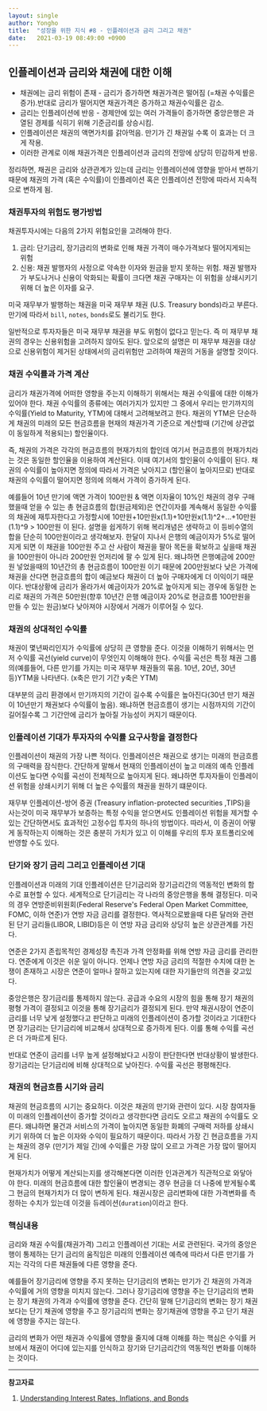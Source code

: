 ```yaml
---
layout: single
author: Yongho
title:  "성장을 위한 지식 #8 - 인플레이션과 금리 그리고 채권"
date:   2021-03-19 08:49:00 +0900
---
```


## 인플레이션과 금리와 채권에 대한 이해
- 채권에는 금리 위험이 존재 - 금리가 증가하면 채권가격은 떨어짐 (=채권 수익률은 증가).반대로 금리가 떨어지면 채권가격은 증가하고 채권수익률은 감소.
- 금리는 인플레이션에 반응 - 경제안에 있는 여러 가격들이 증가하면 중앙은행은 과열된 경제를 식히기 위해 기준금리를 상승시킴.
- 인플레이션은 채권의 액면가치를 갉아먹음. 만기가 긴 채권일 수록 이 효과는 더 크게 작용.
- 이러한 관계로 이해 채권가격은 인플레이션과 금리의 전망에 상당히 민감하게 반응.

정리하면, 채권은 금리와 상관관계가 있는데 금리는 인플레이션에 영향을 받아서 변하기 때문에 채권의 가격 (혹은 수익률)이 인플레이션 혹은 인플레이션 전망에 따라서 지속적으로 변하게 됨.  

### 채권투자의 위험도 평가방법
채권투자시에는 다음의 2가지 위험요인을 고려해야 한다.

1. 금리: 단기금리, 장기금리의 변화로 인해 채권 가격이 매수가격보다 떨어지게되는 위험
2. 신용: 채권 발행자의 사정으로 약속한 이자와 원금을 받지 못하는 위험. 채권 발행자가 부도나거나 신용이 악화되는 확률이 크다면 채권 구매자는 이 위험을 상쇄시키기위해 더 높은 이자를 요구.

미국 재무부가 발행하는 채권을 미국 재무부 채권 (U.S. Treasury bonds)라고 부른다. 만기에 따라서 `bill`, `notes`, `bonds`로도 불리기도 한다.

일반적으로 투자자들은 미국 재무부 채권을 부도 위험이 없다고 믿는다. 즉 미 재무부 채권의 경우는 신용위험을 고려하지 않아도 된다. 앞으로의 설명은 미 재무부 채권을 대상으로 신용위험이 제거된 상태에서의 금리위험만 고려하여 채권의 거동을 설명할 것이다. 

### 채권 수익률과 가격 계산
금리가 채권가격에 어떠한 영향을 주는지 이해하기 위해서는 채권 수익률에 대한 이해가 있어야 한다. 채권 수익률의 종류에는 여러가지가 있지만 그 중에서 우리는 만기까지의 수익률(Yield to Maturity, YTM)에 대해서 고려해보려고 한다. 채권의 YTM은 단순하게 채권의 미래의 모든 현금흐름을 현재의 채권가격 기준으로 계산할때 (기간에 상관없이 동일하게 적용되는) 할인율이다. 

즉, 채권의 가격은 각각의 현금흐름의 현재가치의 합인데 여기서 현금흐름의 현재가치라는 것은 동일한 할인율을 이용하여 계산된다. 이때 여기서의 할인율이 수익률이 된다. 채권의 수익률이 높아지면 정의에 따라서 가격은 낮아지고 (할인율이 높아지므로) 반대로 채권의 수익률이 떨어지면 정의에 의해서 가격이 증가하게 된다. 

예를들어 10년 만기에 액면 가격이 100만원 & 액면 이자율이 10%인 채권의 경우 구매했을때 얻을 수 있는 총 현금흐름의 합(원금제외)은 연간이자를 계속해서 동일한 수익률의 채권에 재투자한다고 가정할시에 10만원+10만원x(1.1)+10만원x(1.1)^2+...+10만원(1.1)^9 > 100만원 이 된다. 설명을 쉽게하기 위해 복리개념은 생략하고 이 등비수열의 합을 단순히 100만원이라고 생각해보자. 한달이 지나서 은행의 예금이자가 5%로 떨어지게 되면 이 채권을 100만원 주고 산 사람이 채권을 팔아 목돈을 확보하고 싶을때 채권을 100만원이 아니라 200만원 언저리에 팔 수 있게 된다. 왜냐하면 은행예금에 200만원 넣었을때의 10년간의 총 현금흐름이 100만원 이기 때문에 200만원보다 낮은 가격에 채권을 산다면 현금흐름의 합이 예금보다 채권이 더 높아 구매자에게 더 이익이기 때문이다. 반대상황에 금리가 올라가서 예금이자가 20%로 높아지게 되는 경우에 동일한 논리로 채권의 가격은 50만원(향후 10년간 은행 예금이자 20%로 현금흐름 100만원을 만들 수 있는 원금)보다 낮아져야 시장에서 거래가 이루어질 수 있다. 

### 채권의 상대적인 수익률
채권이 몇년짜리인지가 수익률에 상당히 큰 영향을 준다. 이것을 이해하기 위해서는 먼저 수익률 곡선(yield curve)이 무엇인지 이해해야 한다. 수익률 곡선은 특정 채권 그룹의(예를들어, 다른 만기를 가지는 미국 재무부 채권들의 묶음. 10년, 20년, 30년등)YTM을 나타낸다. (x축은 만기 기간 y축은 YTM) 

대부분의 금리 환경에서 만기까지의 기간이 길수록 수익률은 높아진다(30년 만기 채권이 10년만기 채권보다 수익률이 높음). 왜냐하면 현금흐름이 생기는 시점까지의 기간이 길어질수록 그 기간안에 금리가 높아질 가능성이 커지기 때문이다. 

### 인플레이션 기대가 투자자의 수익률 요구사항을 결정한다
인플레이션이 채권의 가장 나쁜 적이다. 인플레이션은 채권으로 생기는 미래의 현금흐름의 구매력을 잠식한다. 간단하게 말해서 현재의 인플레이션이 높고 미래의 예측 인플레이션도 높다면 수익률 곡선이 전체적으로 높아지게 된다. 왜냐하면 투자자들이 인플레이션 위험을 상쇄시키기 위해 더 높은 수익률의 채권을 원하기 떄문이다.

재무부 인플레이션-방어 증권 (Treasury inflation-protected securities ,TIPS)을 사는것이 미국 재무부가 보증하는 특정 수익을 얻으면서도 인플레이션 위험을 제거할 수 있는 간단하면서도 효과적인 고정수입 투자의 하나의 방법이다. 따라서, 이 증권이 어떻게 동작하는지 이해하는 것은 충분히 가치가 있고 이 이해를 우리의 투자 포트폴리오에 반영할 수도 있다.

### 단기와 장기 금리 그리고 인플레이션 기대
인플레이션과 미래의 기대 인플레이션은 단기금리와 장기금리간의 역동적인 변화의 함수로 표현할 수 있다. 세계적으로 단기금리는 각 나라의 중앙은행을 통해 결정된다. 미국의 경우 연방준비위원회(Federal Reserve's Federal Open Market Committee, FOMC, 이하 연준)가 연방 자금 금리를 결정한다. 역사적으로봤을때 다른 달러와 관련된 단기 금리들(LIBOR, LIBID)등은 이 연방 자금 금리와 상당히 높은 상관관계를 가진다.

연준은 2가지 존립목적인 경제성장 촉진과 가격 안정화를 위해 연방 자금 금리를 관리한다. 연준에게 이것은 쉬운 일이 아니다. 언제나 연방 자금 금리의 적절한 수치에 대한 논쟁이 존재하고 시장은 연준이 얼마나 잘하고 있는지에 대한 자기들만의 의견을 갖고있다.

중앙은행은 장기금리를 통제하지 않는다. 공급과 수요의 시장의 힘을 통해 장기 채권의 평형 가격이 결정되고 이것을 통해 장기금리가 결정되게 된다. 만약 채권시장이 연준이 금리를 너무 낮게 설정했다고 판단하고 미래의 인플레이션이 증가할 것이라고 기대한다면 장기금리는 단기금리에 비교해서 상대적으로 증가하게 된다. 이를 통해 수익률 곡선은 더 가파르게 된다.

반대로 연준이 금리를 너무 높게 설정해놨다고 시장이 판단한다면 반대상황이 발생한다. 장기금리는 단기금리에 비해 상대적으로 낮아진다. 수익률 곡선은 평평해진다.

### 채권의 현금흐름 시기와 금리
채권의 현금흐름의 시기는 중요하다. 이것은 채권의 만기와 관련이 있다. 시장 참여자들이 미래의 인플레이션이 증가할 것이라고 생각한다면 금리도 오르고 채권의 수익률도 오른다. 왜냐하면 물건과 서비스의 가격이 높아지면 동일한 화폐의 구매력 저하를 상쇄시키기 위하여 더 높은 이자와 수익이 필요하기 때문이다. 따라서 가장 긴 현금흐름을 가지는 채권의 경우 (만기가 제일 긴)에 수익률은 가장 많이 오르고 가격은 가장 많이 떨어지게 된다.

현재가치가 어떻게 계산되는지를 생각해본다면 이러한 인과관계가 직관적으로 와닿아야 한다. 미래의 현금흐름에 대한 할인율이 변경되는 경우 현금을 더 나중에 받게될수록 그 현금의 현재가치가 더 많이 변하게 된다. 채권시장은 금리변화에 대한 가격변화를 측정하는 수치가 있는데 이것을 듀레이션(`duration`)이라고 한다. 

### 핵심내용
금리와 채권 수익률(채권가격) 그리고 인플레이션 기대는 서로 관련된다. 국가의 중앙은행이 통제하는 단기 금리의 움직임은 미래의 인플레이션 예측에 따라서 다른 만기를 가지는 각각의 다른 채권들에 다른 영향을 준다. 

예를들어 장기금리에 영향을 주지 못하는 단기금리의 변화는 만기가 긴 채권의 가격과 수익률에 거의 영향을 미치지 않는다. 그러나 장기금리에 영향을 주는 단기금리의 변화는 장기 채권의 가격과 수익률에 영향을 준다. 간단히 말해 단기금리의 변화는 장기 채권보다는 단기 채권에 영향을 주고 장기금리의 변화는 장기채권에 영향을 주고 단기 채권에 영향을 주지는 않는다.

금리의 변화가 어떤 채권과 수익률에 영향을 줄지에 대해 이해를 하는 핵심은 수익률 커브에서 채권이 어디에 있는지를 인식하고 장기와 단기금리간의 역동적인 변화를 이해하는 것이다.


---
**참고자료**
1. [Understanding Interest Rates, Inflations, and Bonds](https://www.investopedia.com/articles/bonds/09/bond-market-interest-rates.asp)
